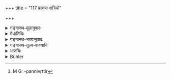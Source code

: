 +++
title = "117 ब्राह्मणः क्षत्रियो"

+++

<details><summary>गङ्गानथ-मूलानुवादः</summary>

The Brāhmaṇa or the Kṣatriya must not lend money on interest; but he may advance a little to unrighteous men for sacred purposes.—(117)
</details>

<details><summary>मेधातिथिः</summary>

**धर्मार्थम्** इति पूर्वोक्तैवापत्तिवृत्तिर्[^२२६] वेदितव्या । **पापीयस** इति वचनाद् धार्मिकाद् अल्पापि न ग्रहीतव्या । यद् उक्तम् "अध्यापनतुल्यानि कृषिवाणिज्यकुसीदानि" तद् आपद्गतेन ॥ १०.११७ ॥


[^२२६]:
     M G: -pannivṛttir
</details>

<details><summary>गङ्गानथ-भाष्यानुवादः</summary>

‘*For sacred purposes*’—This implies that what is here permitted refers to livelihood in abnormal times.

‘*To unrighteous men*’—This shows that from the righteous man no interest shall be taken.

What has been said regarding ‘Agriculture, Trade and Money-lending being equal to Teaching’ pertains to *abnormal times*.—(117)
</details>

<details><summary>गङ्गानथ-तुल्य-वाक्यानि</summary>

*Vaśiṣṭha* (2.40-44).—‘A Brāhmaṇa and Kṣatriya shall lend money like
usurers. They quote the following—“He who, acquiring property cheap, gives it for a high price, is called a *usurer* and blamed among those who recite the Veda. Brahmā weighed in the scales the crime of killing a learned Brāhmaṇa against the crime of usury and the slayer of the Brāhmaṇa went upwards.”—They may lend gold, at pleasure, to a person who entirely neglects his sacred duties and is exceedingly wicked,—taking double its value on repayment,—and grain, trebling the original price.’
</details>

<details><summary>भारुचिः</summary>

आपत्कल्पे ऽपीत्य् अर्थः । एवं च सति दण्डापूपिकया प्रकृताव् अपि ब्राह्मणस्य वृद्धेर् अत्यन्तप्रतिषेधः, अस्वयंकरणपक्षे ऽपि । तथा मन्त्रे वार्धुषिकापवादः श्रूयते, "किं ते कृण्वन्ति कीकटेषु गावः" इत्य् एवमादि । अथ वेतरवृत्तिस्तुत्यर्थो ऽयं श्लोकः, क्रमार्थो वा । एवं च सत्य् अन्यास्व् आपत्कल्पवृत्तिष्व् अपि विद्यमानासु नैनं अनुतिष्ठेत् स्वयम् । किं तर्हि तदभावे । गुरुत्वाद् अस्याः । तथा च मन्त्रवर्ण इत्य् उक्तम् ॥ १०.११७ ॥
</details>

<details><summary>Bühler</summary>

117	Neither a Brahmana, nor a Kshatriya must lend (money at) interest; but at his pleasure (either of them) may, in times of distress when he requires money) for sacred purposes, lend to a very sinful man at a small interest.
</details>
